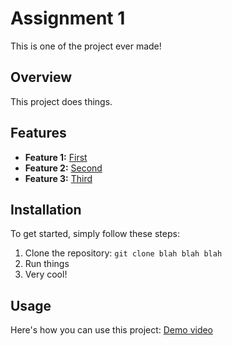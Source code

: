 # Assignment 1

This is one of the project ever made!

## Overview

This project does things.

## Features

- **Feature 1:** [First](https://www.youtube.com/watch?v=dQw4w9WgXcQ)
- **Feature 2:** [Second](https://www.youtube.com/watch?v=dQw4w9WgXcQ)
- **Feature 3:** [Third](https://www.youtube.com/watch?v=dQw4w9WgXcQ)

## Installation

To get started, simply follow these steps:

1. Clone the repository: `git clone blah blah blah`
2. Run things
3. Very cool!

## Usage

Here's how you can use this project:
[Demo video](https://www.youtube.com/watch?v=dQw4w9WgXcQ)

